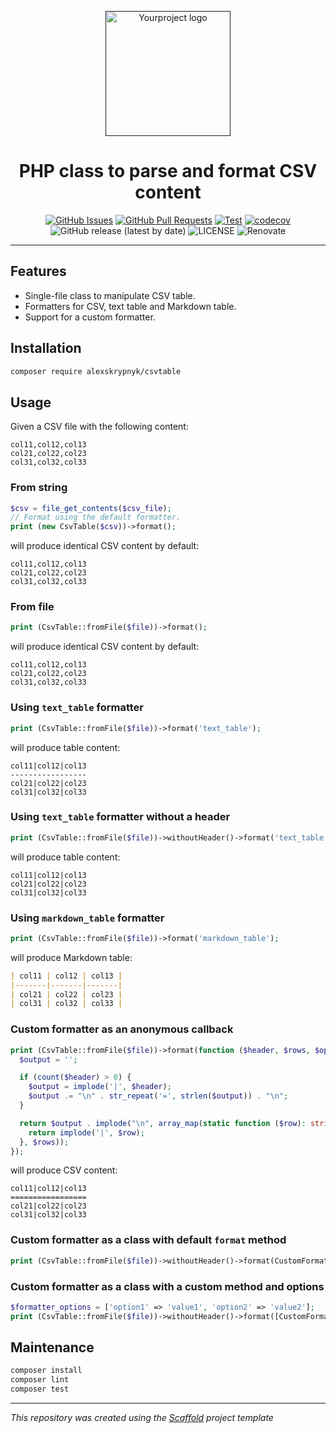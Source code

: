 <p align="center">
  <a href="" rel="noopener">
  <img width=200px height=200px src="https://placehold.jp/000000/ffffff/200x200.png?text=CsvTable&css=%7B%22border-radius%22%3A%22%20100px%22%7D" alt="Yourproject logo"></a>
</p>

<h1 align="center">PHP class to parse and format CSV content</h1>

<div align="center">

[![GitHub Issues](https://img.shields.io/github/issues/AlexSkrypnyk/CsvTable.svg)](https://github.com/AlexSkrypnyk/CsvTable/issues)
[![GitHub Pull Requests](https://img.shields.io/github/issues-pr/AlexSkrypnyk/CsvTable.svg)](https://github.com/AlexSkrypnyk/CsvTable/pulls)
[![Test](https://github.com/AlexSkrypnyk/CsvTable/actions/workflows/test-php.yml/badge.svg)](https://github.com/AlexSkrypnyk/CsvTable/actions/workflows/test-php.yml)
[![codecov](https://codecov.io/gh/AlexSkrypnyk/CsvTable/graph/badge.svg?token=7WEB1IXBYT)](https://codecov.io/gh/AlexSkrypnyk/CsvTable)
![GitHub release (latest by date)](https://img.shields.io/github/v/release/AlexSkrypnyk/CsvTable)
![LICENSE](https://img.shields.io/github/license/AlexSkrypnyk/CsvTable)
![Renovate](https://img.shields.io/badge/renovate-enabled-green?logo=renovatebot)

</div>

---

## Features

- Single-file class to manipulate CSV table.
- Formatters for CSV, text table and Markdown table.
- Support for a custom formatter.

## Installation

```bash
composer require alexskrypnyk/csvtable
```    

## Usage

Given a CSV file with the following content:
```csv
col11,col12,col13
col21,col22,col23
col31,col32,col33      
```

### From string

```php
$csv = file_get_contents($csv_file);
// Format using the default formatter.
print (new CsvTable($csv))->format();
```
will produce identical CSV content by default:
```csv
col11,col12,col13
col21,col22,col23
col31,col32,col33      
```

### From file

```php
print (CsvTable::fromFile($file))->format();
```
will produce identical CSV content by default:
```csv
col11,col12,col13
col21,col22,col23
col31,col32,col33
```

### Using `text_table` formatter

```php
print (CsvTable::fromFile($file))->format('text_table');
```
will produce table content:
```csv
col11|col12|col13
-----------------
col21|col22|col23
col31|col32|col33     
```

### Using `text_table` formatter without a header

```php
print (CsvTable::fromFile($file))->withoutHeader()->format('text_table');
```
will produce table content:
```csv
col11|col12|col13
col21|col22|col23
col31|col32|col33     
```

### Using `markdown_table` formatter

```php
print (CsvTable::fromFile($file))->format('markdown_table');
```
will produce Markdown table:
```markdown
| col11 | col12 | col13 |
|-------|-------|-------|
| col21 | col22 | col23 |
| col31 | col32 | col33 |     
```

### Custom formatter as an anonymous callback

```php
print (CsvTable::fromFile($file))->format(function ($header, $rows, $options) {
  $output = '';

  if (count($header) > 0) {
    $output = implode('|', $header);
    $output .= "\n" . str_repeat('=', strlen($output)) . "\n";
  }

  return $output . implode("\n", array_map(static function ($row): string {
    return implode('|', $row);
  }, $rows));
});
```
will produce CSV content:
```csv
col11|col12|col13
=================
col21|col22|col23
col31|col32|col33     
```

### Custom formatter as a class with default `format` method

```php
print (CsvTable::fromFile($file))->withoutHeader()->format(CustomFormatter::class);
```

### Custom formatter as a class with a custom method and options

```php
$formatter_options = ['option1' => 'value1', 'option2' => 'value2'];
print (CsvTable::fromFile($file))->withoutHeader()->format([CustomFormatter::class, 'customFormat'], $formatter_options);
```

## Maintenance

```bash
composer install
composer lint
composer test
```
---
_This repository was created using the [Scaffold](https://getscaffold.dev/) project template_
